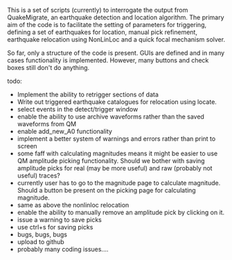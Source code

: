 This is a set of scripts (currently) to interrogate the output from QuakeMigrate, an earthquake detection and location algorithm. The primary aim of the code is to facilitate the setting of parameters for triggering, defining a set of earthquakes for location, manual pick refinement, earthquake relocation using NonLinLoc and a quick focal mechanism solver. 

So far, only a structure of the code is present. GUIs are defined and in many cases functionality is implemented. However, many buttons and check boxes still don't do anything. 

todo:
- Implement the ability to retrigger sections of data
- Write out triggered earthquake catalogues for relocation using locate. 
- select events in the detect/trigger window
- enable the ability to use archive waveforms rather than the saved waveforms from QM
- enable add_new_A0 functionality
- implement a better system of warnings and errors rather than print to screen
- some faff with calculating magnitudes means it might be easier to use QM amplitude picking functionality. Should we bother with saving amplitude picks for real (may be more useful) and raw (probably not useful) traces?
- currently user has to go to the magnitude page to calculate magnitude. Should a button be present on the picking page for calculating magnitude.
- same as above the nonlinloc relocation
- enable the ability to manually remove an amplitude pick by clicking on it.
- issue a warning to save picks 
- use ctrl+s for saving picks
- bugs, bugs, bugs
- upload to github
- probably many coding issues....
